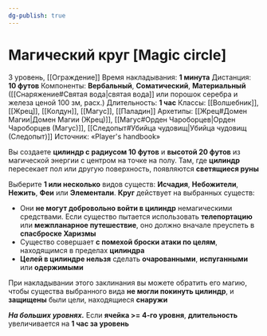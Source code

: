 ```yaml
---
dg-publish: true
---
```

# Магический круг [Magic circle]
3 уровень, [[Ограждение]]
Время накладывания: **1 минута**
Дистанция: **10 футов**
Компоненты: **Вербальный**, **Соматический**, **Материальный** ([[Снаряжение#Святая вода|святая вода]] или порошок серебра и железа ценой 100 зм, расх.)
Длительность: **1 час**
Классы: [[Волшебник]], [[Жрец]], [[Колдун]], [[Магус]], [[Паладин]]
Архетипы: [[Жрец#Домен Магии|Домен Магии (Жрец)]], [[Магус#Орден Чароборцев|Орден Чароборцев (Магус)]], [[Следопыт#Убийца чудовищ|Убийца чудовищ (Следопыт)]]
Источник: «Player's handbook»

Вы создаете **цилиндр с радиусом 10 футов** и **высотой 20 футов** из магической энергии с центром на точке на полу. Там, где **цилиндр** пересекает пол или другую поверхность, появляются **светящиеся руны**

Выберите **1 или несколько** видов существ: **Исчадия**, **Небожители**, **Нежить**, **Феи** или **Элементали**. **Круг** действует на выбранных существ:

- Они **не могут добровольно войти в цилиндр** немагическими средствами. Если существо пытается использовать **телепортацию** или **межпланарное путешествие**, оно должно вначале преуспеть в **спасброске Харизмы**
- Существо совершает **с помехой броски атаки по целям**, находящимся в пределах **цилиндра**
- **Целей в цилиндре нельзя** сделать **очарованными**, **испуганными** или **одержимыми**

При накладывании этого заклинания вы можете обратить его магию, чтобы существа выбранного вида **не могли покинуть цилиндр**, и **защищены** были цели, находящиеся **снаружи**

**_На больших уровнях._** Если **ячейка >= 4-го уровня**, **длительность** увеличивается на **1 час за уровень**